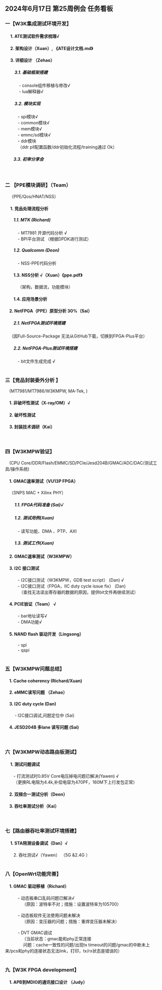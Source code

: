 ## 2024年6月17日 第25周例会  任务看板

### 一【W3K集成测试环境开发】
#### &emsp; 1.	ATE测试软件需求梳理√
#### &emsp; 2. 架构设计（Xuan）, 《ATE设计文档.md》
#### &emsp; 3. 详细设计 （Zehao）
##### &emsp;&emsp; 3.1.    基础框架搭建
&emsp;&emsp;&emsp; - console组件移植与修改√  
&emsp;&emsp; &emsp;- lua解释器√  
##### &emsp;&emsp; 3.2. 模块实现
&emsp;&emsp;&emsp;-	spi模块√   
&emsp;&emsp;&emsp;- common模块√  
&emsp;&emsp;&emsp;-	mem模块√    
&emsp;&emsp;&emsp;-	emmc/sd模块√   
&emsp;&emsp;&emsp;-	ddr模块    
&emsp;&emsp;&emsp;（ddr pll配置函数/ddr初始化流程/training通过 Ok） 
##### &emsp;&emsp;3.3. 初审分享会  
<br> 

### 二 【PPE模块调研】（Team）
&emsp;（PPE/Qos/HNAT/NSS） 
#### &emsp; 1. 竞品处理流程分析
##### &emsp;&emsp;1.1. MTK (Richard)
&emsp;&emsp;&emsp;- MT7981 开源代码分析 √  
&emsp;&emsp;&emsp;- BPI平台测试  （根据DPDK进行测试）
##### &emsp;&emsp;1.2. Qualcomm (Deon)
&emsp;&emsp;&emsp;- NSS-PPE代码分析 
#### &emsp;&emsp;1.3. NSS分析 √（Xuan）《ppe.pdf》
&emsp;&emsp;&emsp;（架构，数据流，功能模块）
#### &emsp;&emsp;1.4. 应用场景分析 
#### &emsp;2. NetFPGA（PPE）原型分析 30%（Sai）
##### &emsp;&emsp;2.1. NetFPGA测试环境搭建
&emsp;（因Full-Source-Package 无法从GitHub下载，切换到FPGA-Plus平台）
##### &emsp;&emsp;2.2. NetFPGA-Plus测试环境搭建   
&emsp;&emsp;&emsp;- bit文件生成完成 √  
<br>

### 三【竞品封装委外分析 】
&emsp;(MT7981/MT7986/W3KMPW, MA-Tek, )   
#### &emsp;1.    非破坏性测试（X-ray/OM）√
#### &emsp;2.    破坏性测试
#### &emsp;3.    封装技术调研（Kai）  
<br>

### 四【W3KMPW验证】
&emsp;(CPU Core/DDR/Flash/EMMC/SD/PCIe/Jesd204B/GMAC/ADC/DAC/测试工具/操作系统)
#### &emsp;1. GMAC速率测试（VU13P FPGA）
&emsp;（SNPS MAC + Xilinx PHY）<br>
##### &emsp;&emsp; 1.1.   FPGA代码准备 (Sai)√
##### &emsp;&emsp; 1.2.   测试用例(Xuan)  
&emsp;&emsp;&emsp;- 读写功能、DMA 、PTP、AXI
##### &emsp;&emsp; 1.3.   测试工作(Xuan)  
#### &emsp;2. GMAC速率测试（W3KMPW）
#### &emsp;3. I2C  接口测试 
&emsp;&emsp;&emsp;- I2C接口测试（W3KMPW，GDB test script） (Dan) √  
&emsp;&emsp;&emsp;- I2C接口测试（FPGA，IIC duty cycle issue fix） (Dan)    
&emsp;&emsp;&emsp; （查找无法读出寄存器的数据的原因，提供bit文件再继续测试）
#### &emsp;4. PCIE验证（Team）  √
&emsp;&emsp;&emsp;- bar地址读写√   
&emsp;&emsp;&emsp;- DMA功能√  
#### &emsp;5. NAND flash 驱动开发（Lingsong）  
&emsp;&emsp;&emsp;- spi   
&emsp;&emsp;&emsp;- qspi   
<br>

### 五【W3KMPW问题总结】
#### &emsp;1.  Cache coherency (Richard/Xuan)
#### &emsp;2.  eMMC读写问题 （Zehao）
#### &emsp;3.  I2C duty cycle (Dan)
&emsp; &emsp;- I2C接口调试,问题定位中 (Sai)  
#### &emsp;4.  JESD204B 多lane 读写问题 (Sai)   
<br>

### 六【W3KMPW动态路由板测试】
#### &emsp; 1.   测试问题调试
&emsp;&emsp;- 打流测试时0.85V Core电压掉电问题已解决(Yawen)  √ <br>
&emsp;&emsp;（更换RL电阻为4.4k,补偿电容为470PF，160M下上行发包正常）
#### &emsp;2.   双频合一测试分析（Deon）  
#### &emsp;3.   吞吐率测试分析（Kai）  
<br>

### 七【路由器吞吐率测试环境搭建】
#### &emsp; 1. STA陪测设备调试（Dan）√    
&emsp;&emsp;2. 吞吐测试√（Yawen） （5G &2.4G ）  
<br>

### 八【OpenWrt功能完善】
#### &emsp;1.   GMAC 驱动移植（Richard）  
&emsp;&emsp;&emsp;- 动态板串口乱码问题已解决√   
&emsp;&emsp;&emsp;&emsp;（原因：波特率不对；措施：设置波特率为105700）  
 <br>
&emsp;&emsp;&emsp;- 动态板软件无法使用问题未解决       
&emsp;&emsp;&emsp;&emsp;（原因：变压器的问题；措施：重焊变压器未解决）  
<br>
&emsp;&emsp;&emsp;- DVT GMAC调试  
&emsp;&emsp;&emsp;&emsp;（当前状态：gmac能和phy正常连接<br>
&emsp;&emsp;&emsp;&emsp;  问题：cache一致性的问题/出现tx timeout的问题/gmac的中断未上来/pcs和phy的连接状态无法link，打印，tx/rx状态是错误的）  
<br>

### 九【W3K FPGA development】
#### &emsp;1.   APB到MDIO的通讯接口设计 （Judy）





